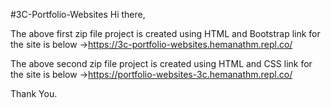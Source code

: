 #3C-Portfolio-Websites
Hi there,

The above first zip file project is created using HTML and Bootstrap link for the site is below
->https://3c-portfolio-websites.hemanathm.repl.co/

The above second zip file project is created using HTML and CSS link for the site is below
->https://portfolio-websites-3c.hemanathm.repl.co/

Thank You.
